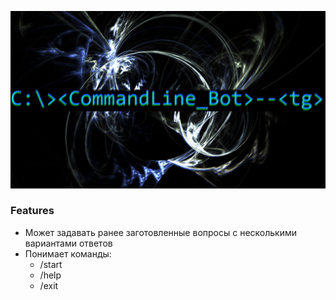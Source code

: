 ![](https://github.com/Plugway/commandLine_bot/blob/master/mmfiles/logotg.jpg "Very smart :)")
### Features
- Может задавать ранее заготовленные вопросы с несколькими вариантами ответов
- Понимает команды:
  - /start
  - /help
  - /exit
